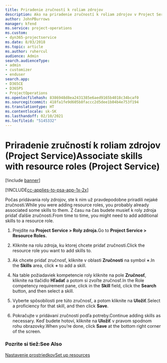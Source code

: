 ```yaml
---
title: Priradenie zručností k roliam zdrojov
description: Ako na priradenie zručností k roliam zdrojov v Project Service
author: JohnPBurrows
manager: kfend
ms.service: project-operations
ms.custom:
- dyn365-projectservice
ms.date: 8/03/2018
ms.topic: article
ms.author: ruhercul
audience: Admin
search.audienceType:
- admin
- customizer
- enduser
search.app:
- D365CE
- D365PS
- ProjectOperations
ms.openlocfilehash: 8386948d8ea2431385e6aed9165b4018c34bcaf0
ms.sourcegitcommit: 418fa1fe9d605b8faccc2d5dee1b04b4e753f194
ms.translationtype: HT
ms.contentlocale: sk-SK
ms.lasthandoff: 02/10/2021
ms.locfileid: "5145332"
---
```

# <a name="associate-skills-with-resource-roles-project-service"></a><span data-ttu-id="aadf3-103">Priradenie zručností k roliam zdrojov (Project Service)</span><span class="sxs-lookup"><span data-stu-id="aadf3-103">Associate skills with resource roles (Project Service)</span></span>

[!include [banner](../includes/psa-now-project-operations.md)]

[!INCLUDE[cc-applies-to-psa-app-1x-2x](../includes/cc-applies-to-psa-app-1x-2x.md)]

<span data-ttu-id="aadf3-104">Počas pridávania roly zdrojov, ste k nim už pravdepodobne priradili nejaké zručnosti.</span><span class="sxs-lookup"><span data-stu-id="aadf3-104">While you were adding resource roles, you probably already associated some skills to them.</span></span> <span data-ttu-id="aadf3-105">Z času na čas budete musieť k roly zdroja pridať ďalšie zručnosti.</span><span class="sxs-lookup"><span data-stu-id="aadf3-105">From time to time, you might need to add additional skills to a resource role.</span></span>  
  
1.  <span data-ttu-id="aadf3-106">Prejdite na **Project Service > Roly zdroja.**</span><span class="sxs-lookup"><span data-stu-id="aadf3-106">Go to **Project Service > Resource Roles.**</span></span>  
  
2.  <span data-ttu-id="aadf3-107">Kliknite na rolu zdroja, ku ktorej chcete pridať zručnosti.</span><span class="sxs-lookup"><span data-stu-id="aadf3-107">Click the resource role you want to add skills to.</span></span>  
  
3.  <span data-ttu-id="aadf3-108">Ak chcete pridať zručnosť, kliknite v oblasti **Zručnosti** na symbol **+**.</span><span class="sxs-lookup"><span data-stu-id="aadf3-108">In the **Skills** area, click **+** to add a skill.</span></span>  
  
4.  <span data-ttu-id="aadf3-109">Na table požiadaviek kompetencie roly kliknite na pole **Zručnosť**, kliknite na tlačidlo **Hľadať** a potom si zvoľte zručnosť.</span><span class="sxs-lookup"><span data-stu-id="aadf3-109">In the Role competency requirement pane, click in the **Skill** field, click the **Search** button,  and then select a skill.</span></span>  
  
5.  <span data-ttu-id="aadf3-110">Vyberte spôsobilosti pre túto zručnosť, a potom kliknite na **Uložiť**.</span><span class="sxs-lookup"><span data-stu-id="aadf3-110">Select a proficiency for that skill, and then click **Save**.</span></span>  
  
6.  <span data-ttu-id="aadf3-111">Pokračujte v pridávaní zručností podľa potreby.</span><span class="sxs-lookup"><span data-stu-id="aadf3-111">Continue adding skills as necessary.</span></span> <span data-ttu-id="aadf3-112">Keď budete hotoví, kliknite na **Uložiť** v pravom spodnom rohu obrazovky.</span><span class="sxs-lookup"><span data-stu-id="aadf3-112">When you’re done, click **Save** at the bottom right corner of the screen.</span></span>  
  
### <a name="see-also"></a><span data-ttu-id="aadf3-113">Pozrite si tiež:</span><span class="sxs-lookup"><span data-stu-id="aadf3-113">See Also</span></span>  
 [<span data-ttu-id="aadf3-114">Nastavenie prostriedkov</span><span class="sxs-lookup"><span data-stu-id="aadf3-114">Set up resources</span></span>](../psa/set-up-resources.md)
